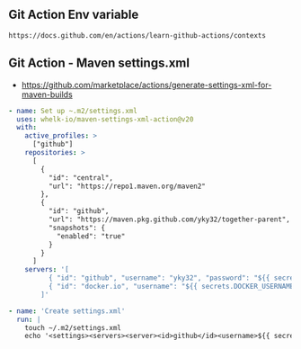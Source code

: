 ## Git Action Env variable
`https://docs.github.com/en/actions/learn-github-actions/contexts`

## Git Action - Maven settings.xml
- https://github.com/marketplace/actions/generate-settings-xml-for-maven-builds
```yaml
- name: Set up ~.m2/settings.xml
  uses: whelk-io/maven-settings-xml-action@v20
  with:
    active_profiles: >
      ["github"]
    repositories: >
      [
        {
          "id": "central",
          "url": "https://repo1.maven.org/maven2"
        },
        {
          "id": "github",
          "url": "https://maven.pkg.github.com/yky32/together-parent",
          "snapshots": {
            "enabled": "true"
          }
        }
      ]
    servers: '[
          { "id": "github", "username": "yky32", "password": "${{ secrets.MAVEN_GITHUB_TOKEN }}" },
          { "id": "docker.io", "username": "${{ secrets.DOCKER_USERNAME }}", "password": "${{ secrets.DOCKER_PASSWORD }}" }
        ]'

- name: 'Create settings.xml'
  run: |
    touch ~/.m2/settings.xml
    echo '<settings><servers><server><id>github</id><username>${{ secrets.GITHUB_USERNAME }}</username><password>${{ secrets.GITHUB_PASSWORD }}</password></server></servers></settings>' > ~/.m2/settings.xml
```